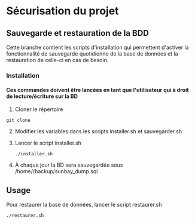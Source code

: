 # Sécurisation du projet

## Sauvegarde et restauration de la BDD

Cette branche contient les scripts d'installation qui permettent d'activer
la fonctionnalité de sauvegarde quotidienne de la base de données et
la restauration de celle-ci en cas de besoin.

### Installation

#### Ces commandes doivent être lancées en tant que l'utilisateur qui à droit de lecture/écriture sur la BD

1. Cloner le répertoire
```shell
git clone
```

2. Modifier les variables dans les scripts installer.sh et sauvegarder.sh

3. Lancer le script installer.sh 

   ```
   ./installer.sh
   ```

4. À chaque jour la BD sera sauvegardée sous /home/<dbuser>/backup/sunbay_dump.sql

## Usage

Pour restaurer la base de données, lancer le script restaurer.sh

``````
./restaurer.sh
``````

